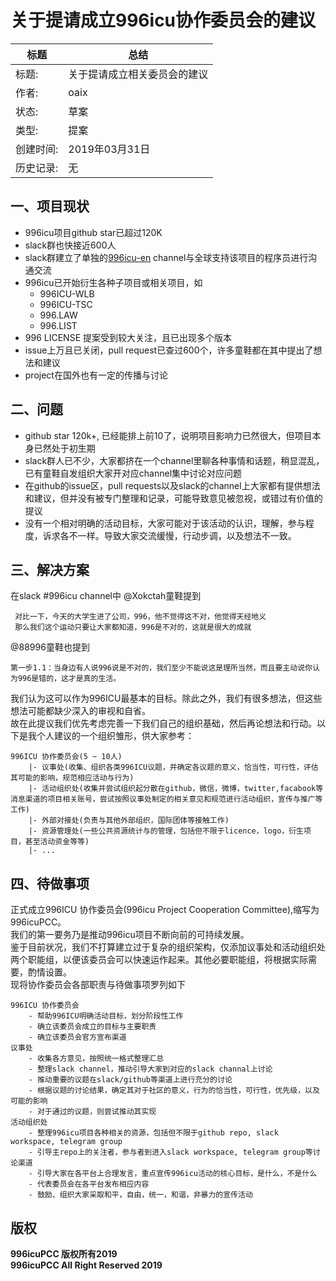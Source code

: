 # 关于提请成立996icu协作委员会的建议
标题 | 总结
-|-
标题:| 关于提请成立相关委员会的建议
作者:| oaix
状态:| 草案
类型:| 提案
创建时间:| 2019年03月31日
历史记录:| 无
## 一、项目现状
* 996icu项目github star已超过120K
* slack群也快接近600人
* slack群建立了单独的[996icu-en](https://996icu.slack.com/messages/CHH0BA5GF) channel与全球支持该项目的程序员进行沟通交流
* 996icu已开始衍生各种子项目或相关项目，如
    - 996ICU-WLB
    - 996ICU-TSC
    - 996.LAW
    - 996.LIST
* 996 LICENSE 提案受到较大关注，且已出现多个版本
* issue上万且已关闭，pull request已查过600个，许多童鞋都在其中提出了想法和建议
* project在国外也有一定的传播与讨论
## 二、问题
* github star 120k+, 已经能排上前10了，说明项目影响力已然很大，但项目本身已然处于初生期
* slack群人已不少，大家都挤在一个channel里聊各种事情和话题，稍显混乱，已有童鞋自发组织大家开对应channel集中讨论对应问题
* 在github的issue区，pull requests以及slack的channel上大家都有提供想法和建议，但并没有被专门整理和记录，可能导致意见被忽视，或错过有价值的提议
* 没有一个相对明确的活动目标，大家可能对于该活动的认识，理解，参与程度，诉求各不一样。导致大家交流缓慢，行动步调，以及想法不一致。
## 三、解决方案
在slack #996icu channel中
@Xokctah童鞋提到
```
 对比一下，今天的大学生进了公司，996，他不觉得这不对，他觉得天经地义
 那么我们这个运动只要让大家都知道，996是不对的，这就是很大的成就
```
@88996童鞋也提到
```
第一步1.1：当身边有人说996说是不对的，我们至少不能说这是理所当然，而且要主动说你认为996是错的，这才是真的生活。
```
我们认为这可以作为996ICU最基本的目标。除此之外，我们有很多想法，但这些想法可能都缺少深入的审视和自省。<br/>
故在此提议我们优先考虑完善一下我们自己的组织基础，然后再论想法和行动。以下是我个人建议的一个组织雏形，供大家参考：
```
996ICU 协作委员会(5 ~ 10人)
    |- 议事处(收集、组织各类996ICU议题，并确定各议题的意义，恰当性，可行性，评估其可能的影响，规范相应活动与行为)
    |- 活动组织处(收集并尝试组织起分散在github，微信，微博，twitter,facabook等消息渠道的项目相关账号，尝试按照议事处制定的相关意见和规范进行活动组织，宣传与推广等工作)
    |- 外部对接处(负责与其他外部组织，国际团体等接触工作)
    |- 资源管理处(一些公共资源统计与的管理，包括但不限于licence，logo，衍生项目，甚至活动资金等等)
    |- ...
```
## 四、待做事项
正式成立996ICU 协作委员会(996icu Project Cooperation Committee),缩写为996icuPCC。<br/>
我们的第一要务乃是推动996icu项目不断向前的可持续发展。<br/>
鉴于目前状况，我们不打算建立过于复杂的组织架构，仅添加议事处和活动组织处两个职能组，以便该委员会可以快速运作起来。其他必要职能组，将根据实际需要，酌情设置。<br/>
现将协作委员会各部职责与待做事项罗列如下
```
996ICU 协作委员会
    - 帮助996ICU明确活动目标，划分阶段性工作
    - 确立该委员会成立的目标与主要职责
    - 确立该委员会官方宣布渠道
议事处
    - 收集各方意见，按照统一格式整理汇总
    - 整理slack channel，推动引导大家到对应的slack channal上讨论
    - 推动重要的议题在slack/github等渠道上进行充分的讨论
    - 根据议题的讨论结果，确定其对于社区的意义，行为的恰当性，可行性，优先级，以及可能的影响
    - 对于通过的议题，则尝试推动其实现
活动组织处
    - 整理996icu项目各种相关的资源，包括但不限于github repo, slack workspace, telegram group
    - 引导主repo上的关注者，参与者到进入slack workspace, telegram group等讨论渠道
    - 引导大家在各平台上合理发言，重点宣传996icu活动的核心目标，是什么，不是什么
    - 代表委员会在各平台发布相应内容
    - 鼓励、组织大家采取和平，自由，统一，和谐，非暴力的宣传活动
```

## 版权
**996icuPCC 版权所有2019** <br/>
**996icuPCC All Right Reserved 2019**
